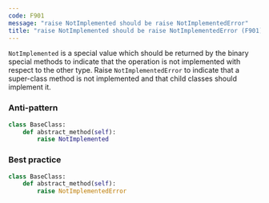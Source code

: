 ```yaml
---
code: F901
message: "raise NotImplemented should be raise NotImplementedError"
title: "raise NotImplemented should be raise NotImplementedError (F901)"
---
```


`NotImplemented` is a special value which should be returned by the binary special methods to indicate that the operation is not implemented with respect to the other type. Raise `NotImplementedError` to indicate that a super-class method is not implemented and that child classes should implement it.

### Anti-pattern

```python
class BaseClass:
    def abstract_method(self):
        raise NotImplemented
```

### Best practice

```python
class BaseClass:
    def abstract_method(self):
        raise NotImplementedError
```
